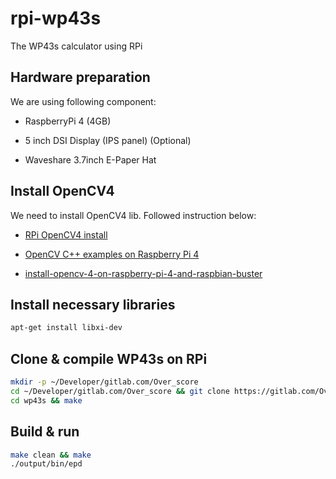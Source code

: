 # rpi-wp43s

The WP43s calculator using RPi

## Hardware preparation

We are using following component:

* RaspberryPi 4 (4GB)

* 5 inch DSI Display (IPS panel) (Optional)

* Waveshare 3.7inch E-Paper Hat

## Install OpenCV4

We need to install OpenCV4 lib. Followed instruction below:

* [RPi OpenCV4 install](https://solarianprogrammer.com/2018/12/18/cross-compile-opencv-raspberry-pi-raspbian/)

* [OpenCV C++ examples on Raspberry Pi 4](https://qengineering.eu/opencv-c-examples-on-raspberry-pi.html)

* [install-opencv-4-on-raspberry-pi-4-and-raspbian-buster](https://www.pyimagesearch.com/2019/09/16/install-opencv-4-on-raspberry-pi-4-and-raspbian-buster/)

## Install necessary libraries

```bash
apt-get install libxi-dev
```

## Clone & compile WP43s on RPi

```bash
mkdir -p ~/Developer/gitlab.com/Over_score
cd ~/Developer/gitlab.com/Over_score && git clone https://gitlab.com/Over_score/wp43s.git
cd wp43s && make
```

## Build & run

```bash
make clean && make
./output/bin/epd
```
